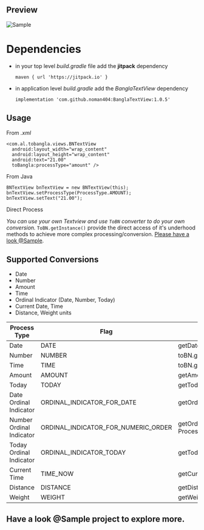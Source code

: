 ## **Preview**
![Sample](https://github.com/noman404/BanglaTextView/blob/master/snap/sample.png?raw=true)

# **Dependencies**

- in your top level *build.gradle* file add the **jitpack** dependency 

     `maven { url 'https://jitpack.io' }`
- in application level *build.gradle* add the *BanglaTextView* dependency
 
     `implementation 'com.github.noman404:BanglaTextView:1.0.5'`

## **Usage**

From *.xml*

    <com.al.tobangla.views.BNTextView  
      android:layout_width="wrap_content"  
      android:layout_height="wrap_content"  
      android:text="21.00"  
      toBangla:processType="amount" />
      
From Java

    BNTextView bnTextView = new BNTextView(this);  
    bnTextView.setProcessType(ProcessType.AMOUNT);  
    bnTextView.setText("21.00");
    
Direct Process 

*You can use your own Textview and use `ToBN` converter to do your own conversion.* `ToBN.getInstance()` provide the direct access of it's underhood methods to achieve more complex processing/conversion. [Please have a look @Sample](https://github.com/noman404/BanglaTextView/tree/master/sample-app).

## **Supported Conversions**

 - Date 
 - Number
 - Amount
 - Time
 - Ordinal Indicator (Date, Number, Today)
 - Current Date, Time
 - Distance, Weight units

|Process Type  | Flag | Method (ToBN.getInstance().)| Output|
|--|--|--|--|
|Date | DATE | getDate(String date) |২০১৮-০৫-০৭|
|Number| NUMBER | toBN.getNumber(String anyNumber) |৭৫|
|Time| TIME | toBN.getNumber(String time) |০৫:০৭|
|Amount | AMOUNT | getAmount(String amount) |৳ ৫৭|
|Today | TODAY | getToday() |রবিবার|
|Date Ordinal Indicator  | ORDINAL\_INDICATOR\_FOR_DATE | getOrdinalDate(String DDMMYYYY) |১৬ই ডিসেম্বর, ১৯৭১|
|Number Ordinal Indicator |ORDINAL\_INDICATOR\_FOR\_NUMERIC\_ORDER | getOrdinalIndicator(String theNumber, ProcessType.ORDINAL_INDICATOR_FOR_NUMERIC_ORDER) |১৩ তম|
|Today Ordinal Indicator  | ORDINAL\_INDICATOR\_TODAY | getTodayOrdinalDate() |০৭/০৫/২০১৮|
|Current Time | TIME_NOW | getCurrentTime() |১২:০৯:২৫|
|Distance|DISTANCE | getDistance(String distanceWithUnit) |২১ কিলোমিটার|
|Weight|WEIGHT|getWeight(String weightWithUnit)|২.৫ কেজি|

## **Have a look @Sample project to explore more.**
